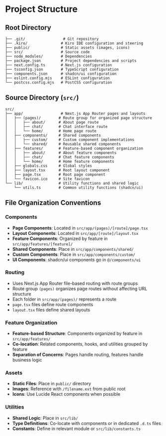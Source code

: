 # Project Structure

## Root Directory

```
├── .git/                 # Git repository
├── .kiro/               # Kiro IDE configuration and steering
├── public/              # Static assets (images, icons)
├── src/                 # Source code
├── node_modules/        # Dependencies
├── package.json         # Project dependencies and scripts
├── next.config.ts       # Next.js configuration
├── tsconfig.json        # TypeScript configuration
├── components.json      # shadcn/ui configuration
├── eslint.config.mjs    # ESLint configuration
└── postcss.config.mjs   # PostCSS configuration
```

## Source Directory (`src/`)

```
src/
├── app/                 # Next.js App Router pages and layouts
│   ├── (pages)/        # Route group for organized page structure
│   │   ├── about/      # About page route
│   │   ├── chat/       # Chat interface route
│   │   └── home/       # Home page route
│   ├── components/     # Shared components
│   │   ├── custom/     # Custom component implementations
│   │   └── shared/     # Reusable shared components
│   ├── features/       # Feature-based component organization
│   │   ├── about/      # About feature components
│   │   ├── chat/       # Chat feature components
│   │   └── home/       # Home feature components
│   ├── globals.css     # Global styles
│   ├── layout.tsx      # Root layout component
│   ├── page.tsx        # Root page component
│   └── favicon.ico     # Site favicon
└── lib/                # Utility functions and shared logic
    └── utils.ts        # Common utility functions (shadcn/ui)
```

## File Organization Conventions

### Components

- **Page Components**: Located in `src/app/(pages)/[route]/page.tsx`
- **Layout Components**: Located in `src/app/[route]/layout.tsx`
- **Feature Components**: Organized by feature in `src/app/features/[feature]/`
- **Shared Components**: Place in `src/app/components/shared/`
- **Custom Components**: Place in `src/app/components/custom/`
- **UI Components**: shadcn/ui components go in `@/components/ui`

### Routing

- Uses Next.js App Router file-based routing with route groups
- Route group `(pages)` organizes page routes without affecting URL structure
- Each folder in `src/app/(pages)/` represents a route
- `page.tsx` files define route components
- `layout.tsx` files define shared layouts

### Feature Organization

- **Feature-based Structure**: Components organized by feature in `src/app/features/`
- **Co-location**: Related components, hooks, and utilities grouped by feature
- **Separation of Concerns**: Pages handle routing, features handle business logic

### Assets

- **Static Files**: Place in `public/` directory
- **Images**: Reference with `/filename.ext` from public root
- **Icons**: Use Lucide React components when possible

### Utilities

- **Shared Logic**: Place in `src/lib/`
- **Type Definitions**: Co-locate with components or in dedicated `.d.ts` files
- **Constants**: Define in relevant module or `src/lib/constants.ts`

